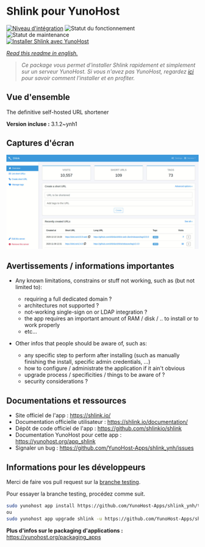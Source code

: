<!--
N.B.: This README was automatically generated by https://github.com/YunoHost/apps/tree/master/tools/README-generator
It shall NOT be edited by hand.
-->

# Shlink pour YunoHost

[![Niveau d'intégration](https://dash.yunohost.org/integration/shlink.svg)](https://dash.yunohost.org/appci/app/shlink) ![Statut du fonctionnement](https://ci-apps.yunohost.org/ci/badges/shlink.status.svg) ![Statut de maintenance](https://ci-apps.yunohost.org/ci/badges/shlink.maintain.svg)  
[![Installer Shlink avec YunoHost](https://install-app.yunohost.org/install-with-yunohost.svg)](https://install-app.yunohost.org/?app=shlink)

*[Read this readme in english.](./README.md)*

> *Ce package vous permet d'installer Shlink rapidement et simplement sur un serveur YunoHost.
Si vous n'avez pas YunoHost, regardez [ici](https://yunohost.org/#/install) pour savoir comment l'installer et en profiter.*

## Vue d'ensemble

The definitive self-hosted URL shortener

**Version incluse :** 3.1.2~ynh1

## Captures d'écran

![Capture d'écran de Shlink](./doc/screenshots/shlink-web-client-placeholder.jpg)

## Avertissements / informations importantes

* Any known limitations, constrains or stuff not working, such as (but not limited to):
    * requiring a full dedicated domain ?
    * architectures not supported ?
    * not-working single-sign on or LDAP integration ?
    * the app requires an important amount of RAM / disk / .. to install or to work properly
    * etc...

* Other infos that people should be aware of, such as:
    * any specific step to perform after installing (such as manually finishing the install, specific admin credentials, ...)
    * how to configure / administrate the application if it ain't obvious
    * upgrade process / specificities / things to be aware of ?
    * security considerations ?

## Documentations et ressources

* Site officiel de l'app : <https://shlink.io/>
* Documentation officielle utilisateur : <https://shlink.io/documentation/>
* Dépôt de code officiel de l'app : <https://github.com/shlinkio/shlink>
* Documentation YunoHost pour cette app : <https://yunohost.org/app_shlink>
* Signaler un bug : <https://github.com/YunoHost-Apps/shlink_ynh/issues>

## Informations pour les développeurs

Merci de faire vos pull request sur la [branche testing](https://github.com/YunoHost-Apps/shlink_ynh/tree/testing).

Pour essayer la branche testing, procédez comme suit.

``` bash
sudo yunohost app install https://github.com/YunoHost-Apps/shlink_ynh/tree/testing --debug
ou
sudo yunohost app upgrade shlink -u https://github.com/YunoHost-Apps/shlink_ynh/tree/testing --debug
```

**Plus d'infos sur le packaging d'applications :** <https://yunohost.org/packaging_apps>
